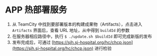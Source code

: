 APP 热部署服务
============

1. 从 TeamCity 中找到要部署版本的构建成果物（Artifacts），点击进入 `Artifacts` 界面后，查看 URL 地址，从中得到 `buildId` 的参数
1. 在服务器相应路径中，执行 `$ ./update.sh $buildId` 即可完成新版的发布
1. 发布完成后，可通过 [https://sjh.sj-hospital.org/hc/chcp.json](https://sjh.sj-hospital.org/hc/chcp.json) 进行检验
